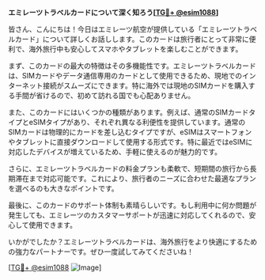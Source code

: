 **エミレーツトラベルカードについて深く知ろう[[TG💪+ @esim1088](https://t.me/s/esim1088)]**

皆さん、こんにちは！今日はエミレーツ航空が提供している「エミレーツトラベルカード」について詳しくお話しします。このカードは旅行者にとって非常に便利で、海外旅行中も安心してスマホやタブレットを楽しむことができます。

まず、このカードの最大の特徴はその多機能性です。エミレーツトラベルカードは、SIMカードやデータ通信専用のカードとして使用できるため、現地でのインターネット接続がスムーズにできます。特に海外では現地のSIMカードを購入する手間が省けるので、初めて訪れる国でも心配ありません。

また、このカードにはいくつかの種類があります。例えば、通常のSIMカードタイプとeSIMタイプがあり、それぞれ異なる利便性を提供しています。通常のSIMカードは物理的にカードを差し込むタイプですが、eSIMはスマートフォンやタブレットに直接ダウンロードして使用する形式です。特に最近ではeSIMに対応したデバイスが増えているため、手軽に使えるのが魅力的です。

さらに、エミレーツトラベルカードの料金プランも柔軟で、短期間の旅行から長期滞在まで対応可能です。これにより、旅行者のニーズに合わせた最適なプランを選べるのも大きなポイントです。

最後に、このカードのサポート体制も素晴らしいです。もし利用中に何か問題が発生しても、エミレーツのカスタマーサポートが迅速に対応してくれるので、安心して使用できます。

いかがでしたか？エミレーツトラベルカードは、海外旅行をより快適にするための強力なパートナーです。ぜひ一度試してみてくださいね！

[[TG💪+ @esim1088](https://t.me/s/esim1088) ![Image](https://i.postimg.cc/Y0z9fWf4/image.png)]
